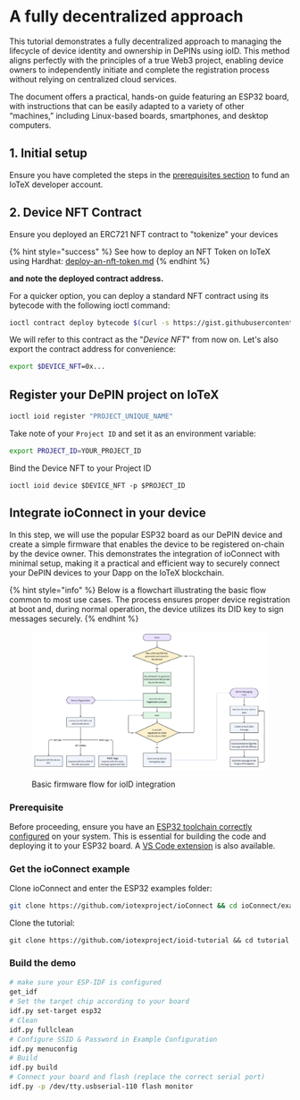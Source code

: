 # A fully decentralized approach

This tutorial demonstrates a fully decentralized approach to managing the lifecycle of device identity and ownership in DePINs using ioID. This method aligns perfectly with the principles of a true Web3 project, enabling device owners to independently initiate and complete the registration process without relying on centralized cloud services.

The document offers a practical, hands-on guide featuring an ESP32 board, with instructions that can be easily adapted to a variety of other “machines,” including Linux-based boards, smartphones, and desktop computers.

## 1. Initial setup

Ensure you have completed the steps in the [prerequisites section](./) to fund an IoTeX developer account.

## 2. Device NFT Contract

Ensure you deployed an ERC721 NFT contract to "tokenize" your devices

{% hint style="success" %}
See how to deploy an NFT Token on IoTeX using Hardhat: [deploy-an-nft-token.md](../../defi/deploy-tokens/deploy-an-nft-token.md "mention")
{% endhint %}

**and note the deployed contract address.**

For a quicker option, you can deploy a standard NFT contract using its bytecode with the following ioctl command:

```bash
ioctl contract deploy bytecode $(curl -s https://gist.githubusercontent.com/simonerom/fd7427cd821408a5e49f4c4e81b16fb9/raw/device-nft-bytecode.hex)
```

We will refer to this contract as the "_Device NFT_" from now on. Let's also export the contract address for convenience:

```bash
export $DEVICE_NFT=0x...
```

## Register your DePIN project on IoTeX

```bash
ioctl ioid register "PROJECT_UNIQUE_NAME"
```

Take note of your `Project ID` and set it as an environment variable:

```bash
export PROJECT_ID=YOUR_PROJECT_ID
```

Bind the Device NFT to your Project ID

```
ioctl ioid device $DEVICE_NFT -p $PROJECT_ID
```

## Integrate ioConnect in your device

In this step, we will use the popular ESP32 board as our DePIN device and create a simple firmware that enables the device to be registered on-chain by the device owner. This demonstrates the integration of ioConnect with minimal setup, making it a practical and efficient way to securely connect your DePIN devices to your Dapp on the IoTeX blockchain.

{% hint style="info" %}
Below is a flowchart illustrating the basic flow common to most use cases. The process ensures proper device registration at boot and, during normal operation, the device utilizes its DID key to sign messages securely.
{% endhint %}



<figure><img src="../../../.gitbook/assets/image.png" alt=""><figcaption><p>Basic firmware flow for ioID integration</p></figcaption></figure>

### Prerequisite

Before proceeding, ensure you have an [ESP32 toolchain correctly configured](https://docs.espressif.com/projects/esp-idf/en/stable/esp32/get-started/index.html) on your system. This is essential for building the code and deploying it to your ESP32 board. A [VS Code extension](https://github.com/espressif/vscode-esp-idf-extension/tree/master) is also available.

### Get the ioConnect example

Clone ioConnect and enter the ESP32 examples folder:

```bash
git clone https://github.com/iotexproject/ioConnect && cd ioConnect/example/esp32
```

Clone the tutorial:

```
git clone https://github.com/iotexproject/ioid-tutorial && cd tutorial
```

### Build the demo

```bash
# make sure your ESP-IDF is configured 
get_idf
# Set the target chip according to your board
idf.py set-target esp32
# Clean
idf.py fullclean
# Configure SSID & Password in Example Configuration
idf.py menuconfig
# Build
idf.py build
# Connect your board and flash (replace the correct serial port)
idf.py -p /dev/tty.usbserial-110 flash monitor
```

